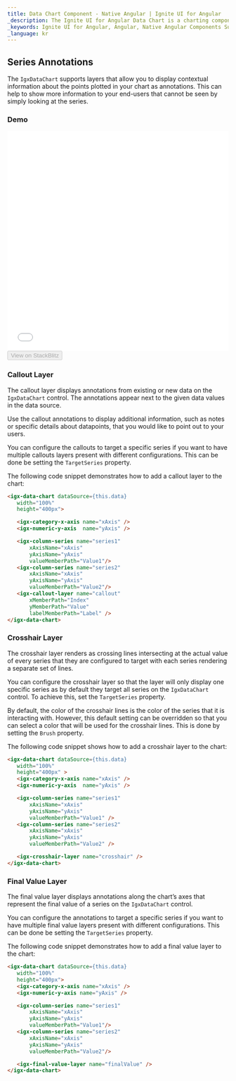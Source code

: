 ```yaml
---
title: Data Chart Component - Native Angular | Ignite UI for Angular
_description: The Ignite UI for Angular Data Chart is a charting component that provides modular design of axis, markers, series, legend, and annotation layers. With this chart, you can create multiple instances of these visual elements in the same chart plot area in order to create composite chart views.
_keywords: Ignite UI for Angular, Angular, Native Angular Components Suite, Native Angular Controls, Native Angular Components, Native Angular Components Library, Angular Chart, Angular Chart Control, Angular Chart Example, Angular Chart Component, Angular Data Chart
_language: kr
---
```


## Series Annotations

The `IgxDataChart` supports layers that allow you to display contextual information about the points plotted in your chart as annotations. This can help to show more information to your end-users that cannot be seen by simply looking at the series.

### Demo

<div class="sample-container" style="height: 500px">
    <iframe id="data-chart-series-annotations-iframe" src='{environment:demosBaseUrl}/charts/data-chart-series-annotations' width="100%" height="100%" seamless frameBorder="0" onload="onSampleIframeContentLoaded(this);"></iframe>
</div>
<div>
    <button data-localize="stackblitz" disabled class="stackblitz-btn" data-iframe-id="data-chart-series-annotations-iframe" data-demos-base-url="{environment:demosBaseUrl}">View on StackBlitz
    </button>
</div>

<div class="divider--half"></div>

### Callout Layer

The callout layer displays annotations from existing or new data on the `IgxDataChart` control. The annotations appear next to the given data values in the data source.

Use the callout annotations to display additional information, such as notes or specific details about datapoints, that you would like to point out to your users.

You can configure the callouts to target a specific series if you want to have multiple callouts layers present with different configurations. This can be done be setting the `TargetSeries` property.

The following code snippet demonstrates how to add a callout layer to the chart:

```html
<igx-data-chart dataSource={this.data}
   width="100%"
   height="400px">

   <igx-category-x-axis name="xAxis" />
   <igx-numeric-y-axis  name="yAxis" />

   <igx-column-series name="series1"
       xAxisName="xAxis"
       yAxisName="yAxis"
       valueMemberPath="Value1"/>
   <igx-column-series name="series2"
       xAxisName="xAxis"
       yAxisName="yAxis"
       valueMemberPath="Value2"/>
   <igx-callout-layer name="callout"
       xMemberPath="Index"
       yMemberPath="Value"
       labelMemberPath="Label" />
</igx-data-chart>
```

### Crosshair Layer

The crosshair layer renders as crossing lines intersecting at the actual value of every series that they are configured to target with each series rendering a separate set of lines.

You can configure the crosshair layer so that the layer will only display one specific series as by default they target all series on the `IgxDataChart` control. To achieve this, set the `TargetSeries` property.

By default, the color of the crosshair lines is the color of the series that it is interacting with. However, this default setting can be overridden so that you can select a color that will be used for the crosshair lines. This is done by setting the `Brush` property.

The following code snippet shows how to add a crosshair layer to the chart:

```html
<igx-data-chart dataSource={this.data}
   width="100%"
   height="400px" >
   <igx-category-x-axis name="xAxis" />
   <igx-numeric-y-axis  name="yAxis" />

   <igx-column-series name="series1"
       xAxisName="xAxis"
       yAxisName="yAxis"
       valueMemberPath="Value1" />
   <igx-column-series name="series2"
       xAxisName="xAxis"
       yAxisName="yAxis"
       valueMemberPath="Value2" />

   <igx-crosshair-layer name="crosshair" />
</igx-data-chart>
```

### Final Value Layer

The final value layer displays annotations along the chart’s axes that represent the final value of a series on the `IgxDataChart` control.

You can configure the annotations to target a specific series if you want to have multiple final value layers present with different configurations. This can be done be setting the `TargetSeries` property.

The following code snippet demonstrates how to add a final value layer to the chart:

```html
<igx-data-chart dataSource={this.data}
   width="100%"
   height="400px">
   <igx-category-x-axis name="xAxis" />
   <igx-numeric-y-axis name="yAxis" />

   <igx-column-series name="series1"
       xAxisName="xAxis"
       yAxisName="yAxis"
       valueMemberPath="Value1"/>
   <igx-column-series name="series2"
       xAxisName="xAxis"
       yAxisName="yAxis"
       valueMemberPath="Value2"/>

   <igx-final-value-layer name="finalValue" />
</igx-data-chart>
```
